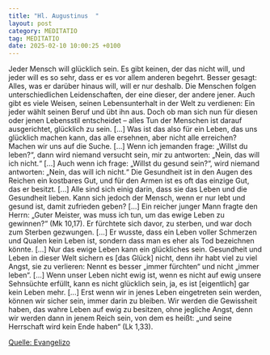 ```yaml
---
title: "Hl. Augustinus  "
layout: post
category: MEDITATIO
tag: MEDITATIO
date: 2025-02-10 10:00:25 +0100
---
```

Jeder Mensch will glücklich sein. Es gibt keinen, der das nicht will, und jeder will es so sehr, dass er es vor allem anderen begehrt. Besser gesagt: Alles, was er darüber hinaus will, will er nur deshalb. Die Menschen folgen unterschiedlichen Leidenschaften, der eine dieser, der andere jener.<!--more--> Auch gibt es viele Weisen, seinen Lebensunterhalt in der Welt zu verdienen: Ein jeder wählt seinen Beruf und übt ihn aus. Doch ob man sich nun für diesen oder jenen Lebensstil entscheidet – alles Tun der Menschen ist darauf ausgerichtet, glücklich zu sein. [...] Was ist das also für ein Leben, das uns glücklich machen kann, das alle ersehnen, aber nicht alle erreichen? Machen wir uns auf die Suche. [...]
Wenn ich jemanden frage: „Willst du leben?“, dann wird niemand versucht sein, mir zu antworten: „Nein, das will ich nicht.“ [...] Auch wenn ich frage: „Willst du gesund sein?“, wird niemand antworten: „Nein, das will ich nicht.“ Die Gesundheit ist in den Augen des Reichen ein kostbares Gut, und für den Armen ist es oft das einzige Gut, das er besitzt. [...] Alle sind sich einig darin, dass sie das Leben und die Gesundheit lieben. Kann sich jedoch der Mensch, wenn er nur lebt und gesund ist, damit zufrieden geben? [...]
Ein reicher junger Mann fragte den Herrn: „Guter Meister, was muss ich tun, um das ewige Leben zu gewinnen?“ (Mk 10,17). Er fürchtete sich davor, zu sterben, und war doch zum Sterben gezwungen. [...] Er wusste, dass ein Leben voller Schmerzen und Qualen kein Leben ist, sondern dass man es eher als Tod bezeichnen könnte. [...] Nur das ewige Leben kann ein glückliches sein. Gesundheit und Leben in dieser Welt sichern es [das Glück] nicht, denn ihr habt viel zu viel Angst, sie zu verlieren: Nennt es besser „immer fürchten“ und nicht „immer leben“. [...] Wenn unser Leben nicht ewig ist, wenn es nicht auf ewig unsere Sehnsüchte erfüllt, kann es nicht glücklich sein, ja, es ist [eigentlich] gar kein Leben mehr. [...] Erst wenn wir in jenes Leben eingetreten sein werden, können wir sicher sein, immer darin zu bleiben. Wir werden die Gewissheit haben, das wahre Leben auf ewig zu besitzen, ohne jegliche Angst, denn wir werden dann in jenem Reich sein, von dem es heißt: „und seine Herrschaft wird kein Ende haben“ (Lk 1,33).



[Quelle: Evangelizo](https://evangeliumtagfuertag.org/DE/gospel)